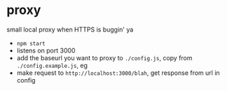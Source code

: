 # proxy

small local proxy when HTTPS is buggin' ya

- `npm start`
- listens on port 3000
- add the baseurl you want to proxy to `./config.js`, copy from `./config.example.js`, eg
- make request to `http://localhost:3000/blah`, get response from url in config
